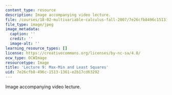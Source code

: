```yaml
---
content_type: resource
description: Image accompanying video lecture.
file: /courses/18-02-multivariable-calculus-fall-2007/7e26cfb8496c15131361e2b17cd63292_09.jpg
file_type: image/jpeg
image_metadata:
  caption: ''
  credit: ''
  image-alt: ''
learning_resource_types: []
license: https://creativecommons.org/licenses/by-nc-sa/4.0/
ocw_type: OCWImage
resourcetype: Image
title: 'Lecture 9: Max-Min and Least Squares'
uid: 7e26cfb8-496c-1513-1361-e2b17cd63292
---
```

Image accompanying video lecture.